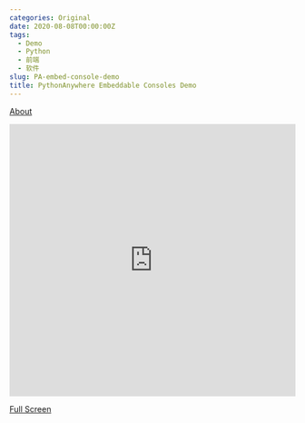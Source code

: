 ```yaml
---
categories: Original
date: 2020-08-08T00:00:00Z
tags:
  - Demo
  - Python
  - 前端
  - 软件
slug: PA-embed-console-demo
title: PythonAnywhere Embeddable Consoles Demo
---
```


[About](https://help.pythonanywhere.com/pages/EmbeddedConsoles)

<iframe style="width: 100%; height: 480; border: none;" name="embedded_python_anywhere" src="https://www.pythonanywhere.com/embedded3/"></iframe>

[Full Screen](https://www.pythonanywhere.com/embedded3/)
